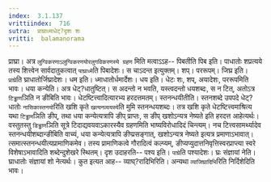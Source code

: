 ```yaml
---
index:  3.1.137
vrittiindex:  716
sutra:  प्राघ्राध्माधेट्?दृशः शः
vritti:  balamanorama 
---
```


प्राघ्रा। अत्र `लुग्विकरणाऽलुग्विकरणयोरलुगविकरणस्ये ग्रहण` मिति मत्वाऽऽह-- पिबतीति पिब इति। पाधातोः शप्रत्यये तस्य शित्त्वेन सार्वदातुकत्वात् `पाघ्राध्मे`ति पिबादेशः। स चाऽदन्त इत्युक्तम्। शप्। पररूपम्। जिघ्र इति। `प्राघ्रे`ति घ्राधातोर्जिघ्रादेशः। धम इति। ध्माधातोर्धमार्देशः। धय इति। धेटः शः, शप्, अयादेशः, पररूपमिति भावः। धया कन्येति। अत्र धेट्?धातुष्टित्। स अदन्तो न भवति, यस्त्वदन्तो धयशब्दः, स न टित्, अतोऽत्र `टिड्ढाण`ञिति न ङीबिति भावः। धेटष्टित्त्वादित्यारभ्य हरदत्तमतम्। स्तनन्धयीतीति। स्तनशब्दे उपपदे धेट्?धातोः `नासिकास्तनयो`रिति खशि कृते `खत्यनव्ययस्ये`ति मुमि स्तनन्धयशब्दः। तत्र खशि कृते धेटष्टित्त्वमाश्रित्य यथा `टिड्ढाम`ञिति ङीप्, तथा धया कन्येत्यत्रापि ङीप् प्राप्तः, स ङीप् खशोऽन्यत्र नेष्यते इति हरदत्त आहेत्यर्थः। वस्तुतस्तु `डिड्ढाण`ञिति सूत्रे टिदाद्यवयवाऽकारस्यैव ग्रहणमिति भाष्यविरोधादिदं चिन्त्यम्। नच टित्त्वसामर्थ्यादेव स्तनन्धयीशब्दान्ङीबिति वाच्यं, धया कन्येत्यत्रापि ङीप्प्रसङ्गात्, खशोऽन्यत्र नेष्यते इत्यत्र प्रमाणाऽभावात्। त्समात्स्तनन्धयीत्यप्रामाणिकमेव। तस्य प्रामाणिकत्वे गौरादित्वं कल्प्यम्, ङीप्यप्युदात्तनिवृत्तिस्वरप्राप्त्या स्वरे विशेषाऽभावादिति शब्देन्दुशेखरे स्थितम्। दृश उदाहरति-- पश्य इति। `पाघ्रे`ति पश्यादेशः। घ्रः संज्ञायां नेति। घ्राधातोः संज्ञायां शो नेत्यर्थः। कुत इत्यत आह-- व्याघ्?रादिभिरिति। अन्यथा `व्याजिघ्रादिभि`रिति निर्दिशेदिति भावः।

